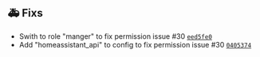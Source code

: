 ## 🚑 Fixs

- Swith to role "manger" to fix permission issue #30 [`eed5fe0`](https://github.com/Sebclem/hassio-nextcloud-backup/commit/eed5fe0eb8c9605b4532f8ba9f168682b8a25a30)
- Add "homeassistant_api" to config to fix permission issue #30 [`0405374`](https://github.com/Sebclem/hassio-nextcloud-backup/commit/04053748238ffd85f241a9a71648861d65f6933c)